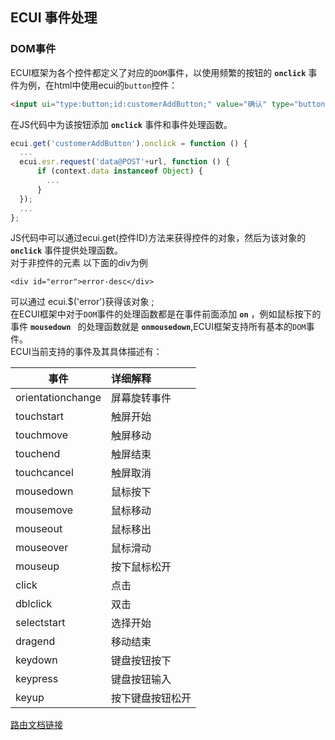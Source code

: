 ## ECUI 事件处理
### DOM事件
ECUI框架为各个控件都定义了对应的`DOM`事件，以使用频繁的按钮的 **`onclick`** 事件为例，在html中使用ecui的`button`控件：

```html
<input ui="type:button;id:customerAddButton;" value="确认" type="button"/>
```
在JS代码中为该按钮添加 **`onclick`** 事件和事件处理函数。

```js
ecui.get('customerAddButton').onclick = function () {
  ...
  ecui.esr.request('data@POST'+url, function () {
      if (context.data instanceof Object) {
        ...
      }
  });
  ...
};
```
JS代码中可以通过ecui.get(控件ID)方法来获得控件的对象，然后为该对象的 **`onclick`** 事件提供处理函数。    
对于非控件的元素 以下面的div为例   
```
<div id="error">error-desc</div>
```   
可以通过 ecui.$('error')获得该对象 ;   
在ECUI框架中对于`DOM`事件的处理函数都是在事件前面添加 **`on`** ，例如鼠标按下的事件 **`mousedown `** 的处理函数就是 **`onmousedown`**,ECUI框架支持所有基本的`DOM`事件。    
ECUI当前支持的事件及其具体描述有：   

| 事件             |详细解释        |   
| --------------- | :------------ |    
|orientationchange|屏幕旋转事件     |   
|touchstart       |触屏开始        |   
|touchmove        |触屏移动        |    
|touchend         |触屏结束        |  
|touchcancel      |触屏取消        |  
|mousedown        |鼠标按下        |   
|mousemove        |鼠标移动        |
|mouseout         |鼠标移出        |  
|mouseover        |鼠标滑动        |  
|mouseup          |按下鼠标松开     |  
|click            |点击            |  
|dblclick         |双击            |   
|selectstart      |选择开始        |  
|dragend          |移动结束        |  
|keydown          |键盘按钮按下     |  
|keypress         |键盘按钮输入     |  
|keyup            |按下键盘按钮松开  |    

[路由文档链接](/路由.md)

